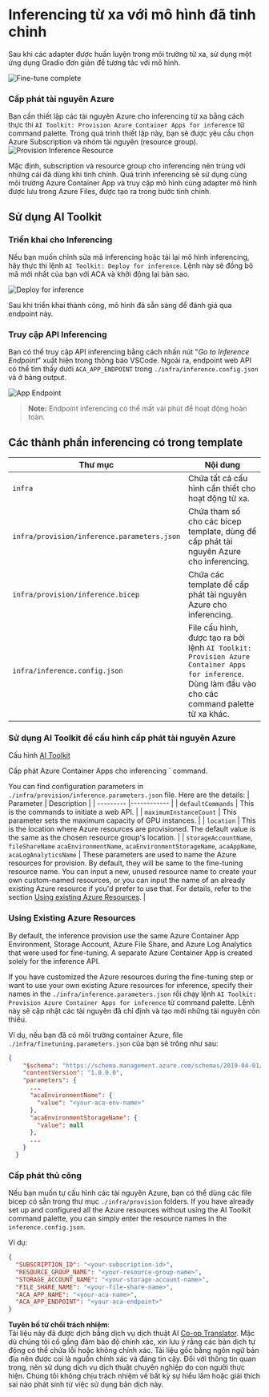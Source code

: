<!--
CO_OP_TRANSLATOR_METADATA:
{
  "original_hash": "a54cd3d65b6963e4e8ce21e143c3ab04",
  "translation_date": "2025-05-09T12:43:20+00:00",
  "source_file": "md/01.Introduction/03/Remote_Interence.md",
  "language_code": "vi"
}
-->
# Inferencing từ xa với mô hình đã tinh chỉnh

Sau khi các adapter được huấn luyện trong môi trường từ xa, sử dụng một ứng dụng Gradio đơn giản để tương tác với mô hình.

![Fine-tune complete](../../../../../translated_images/log-finetuning-res.4b3ee593f24d3096742d09375adade22b217738cab93bc1139f224e5888a1cbf.vi.png)

### Cấp phát tài nguyên Azure  
Bạn cần thiết lập các tài nguyên Azure cho inferencing từ xa bằng cách thực thi `AI Toolkit: Provision Azure Container Apps for inference` từ command palette. Trong quá trình thiết lập này, bạn sẽ được yêu cầu chọn Azure Subscription và nhóm tài nguyên (resource group).  
![Provision Inference Resource](../../../../../translated_images/command-provision-inference.b294f3ae5764ab45b83246d464ad5329b0de20cf380f75a699b4cc6b5495ca11.vi.png)
   
Mặc định, subscription và resource group cho inferencing nên trùng với những cái đã dùng khi tinh chỉnh. Quá trình inferencing sẽ sử dụng cùng môi trường Azure Container App và truy cập mô hình cùng adapter mô hình được lưu trong Azure Files, được tạo ra trong bước tinh chỉnh.

## Sử dụng AI Toolkit

### Triển khai cho Inferencing  
Nếu bạn muốn chỉnh sửa mã inferencing hoặc tải lại mô hình inferencing, hãy thực thi lệnh `AI Toolkit: Deploy for inference`. Lệnh này sẽ đồng bộ mã mới nhất của bạn với ACA và khởi động lại bản sao.

![Deploy for inference](../../../../../translated_images/command-deploy.cb6508c973d6257e649aa4f262d3c170a374da3e9810a4f3d9e03935408a592b.vi.png)

Sau khi triển khai thành công, mô hình đã sẵn sàng để đánh giá qua endpoint này.

### Truy cập API Inferencing

Bạn có thể truy cập API inferencing bằng cách nhấn nút "*Go to Inference Endpoint*" xuất hiện trong thông báo VSCode. Ngoài ra, endpoint web API có thể tìm thấy dưới `ACA_APP_ENDPOINT` trong `./infra/inference.config.json` và ở bảng output.

![App Endpoint](../../../../../translated_images/notification-deploy.00f4267b7aa6a18cfaaec83a7831b5d09311d5d96a70bb4c9d651ea4a41a8af7.vi.png)

> **Note:** Endpoint inferencing có thể mất vài phút để hoạt động hoàn toàn.

## Các thành phần inferencing có trong template

| Thư mục | Nội dung |
| ------ |--------- |
| `infra` | Chứa tất cả cấu hình cần thiết cho hoạt động từ xa. |
| `infra/provision/inference.parameters.json` | Chứa tham số cho các bicep template, dùng để cấp phát tài nguyên Azure cho inferencing. |
| `infra/provision/inference.bicep` | Chứa các template để cấp phát tài nguyên Azure cho inferencing. |
| `infra/inference.config.json` | File cấu hình, được tạo ra bởi lệnh `AI Toolkit: Provision Azure Container Apps for inference`. Dùng làm đầu vào cho các command palette từ xa khác. |

### Sử dụng AI Toolkit để cấu hình cấp phát tài nguyên Azure  
Cấu hình [AI Toolkit](https://marketplace.visualstudio.com/items?itemName=ms-windows-ai-studio.windows-ai-studio)

Cấp phát Azure Container Apps cho inferencing ` command.

You can find configuration parameters in `./infra/provision/inference.parameters.json` file. Here are the details:
| Parameter | Description |
| --------- |------------ |
| `defaultCommands` | This is the commands to initiate a web API. |
| `maximumInstanceCount` | This parameter sets the maximum capacity of GPU instances. |
| `location` | This is the location where Azure resources are provisioned. The default value is the same as the chosen resource group's location. |
| `storageAccountName`, `fileShareName` `acaEnvironmentName`, `acaEnvironmentStorageName`, `acaAppName`,  `acaLogAnalyticsName` | These parameters are used to name the Azure resources for provision. By default, they will be same to the fine-tuning resource name. You can input a new, unused resource name to create your own custom-named resources, or you can input the name of an already existing Azure resource if you'd prefer to use that. For details, refer to the section [Using existing Azure Resources](../../../../../md/01.Introduction/03). |

### Using Existing Azure Resources

By default, the inference provision use the same Azure Container App Environment, Storage Account, Azure File Share, and Azure Log Analytics that were used for fine-tuning. A separate Azure Container App is created solely for the inference API. 

If you have customized the Azure resources during the fine-tuning step or want to use your own existing Azure resources for inference, specify their names in the `./infra/inference.parameters.json` rồi chạy lệnh `AI Toolkit: Provision Azure Container Apps for inference` từ command palette. Lệnh này sẽ cập nhật các tài nguyên đã chỉ định và tạo mới những tài nguyên còn thiếu.

Ví dụ, nếu bạn đã có môi trường container Azure, file `./infra/finetuning.parameters.json` của bạn sẽ trông như sau:

```json
{
    "$schema": "https://schema.management.azure.com/schemas/2019-04-01/deploymentParameters.json#",
    "contentVersion": "1.0.0.0",
    "parameters": {
      ...
      "acaEnvironmentName": {
        "value": "<your-aca-env-name>"
      },
      "acaEnvironmentStorageName": {
        "value": null
      },
      ...
    }
  }
```

### Cấp phát thủ công  
Nếu bạn muốn tự cấu hình các tài nguyên Azure, bạn có thể dùng các file bicep có sẵn trong thư mục `./infra/provision` folders. If you have already set up and configured all the Azure resources without using the AI Toolkit command palette, you can simply enter the resource names in the `inference.config.json`.

Ví dụ:

```json
{
  "SUBSCRIPTION_ID": "<your-subscription-id>",
  "RESOURCE_GROUP_NAME": "<your-resource-group-name>",
  "STORAGE_ACCOUNT_NAME": "<your-storage-account-name>",
  "FILE_SHARE_NAME": "<your-file-share-name>",
  "ACA_APP_NAME": "<your-aca-name>",
  "ACA_APP_ENDPOINT": "<your-aca-endpoint>"
}
```

**Tuyên bố từ chối trách nhiệm**:  
Tài liệu này đã được dịch bằng dịch vụ dịch thuật AI [Co-op Translator](https://github.com/Azure/co-op-translator). Mặc dù chúng tôi cố gắng đảm bảo độ chính xác, xin lưu ý rằng các bản dịch tự động có thể chứa lỗi hoặc không chính xác. Tài liệu gốc bằng ngôn ngữ bản địa nên được coi là nguồn chính xác và đáng tin cậy. Đối với thông tin quan trọng, nên sử dụng dịch vụ dịch thuật chuyên nghiệp do con người thực hiện. Chúng tôi không chịu trách nhiệm về bất kỳ sự hiểu lầm hoặc giải thích sai nào phát sinh từ việc sử dụng bản dịch này.
